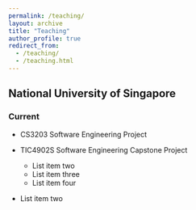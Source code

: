 ```yaml
---
permalink: /teaching/
layout: archive
title: "Teaching"
author_profile: true
redirect_from: 
  - /teaching/
  - /teaching.html
---
```


## National University of Singapore
### Current

  * CS3203 Software Engineering Project
  * TIC4902S Software Engineering Capstone Project


   
      * List item two
      * List item three
      * List item four
  * List item two
